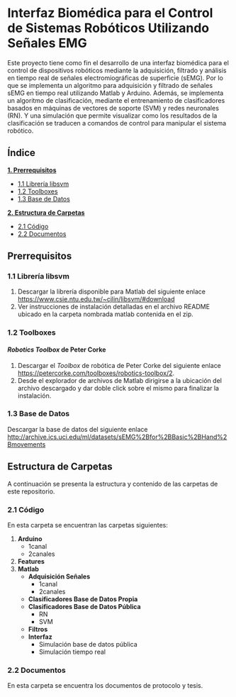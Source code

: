 # Interfaz Biomédica para el Control de Sistemas Robóticos Utilizando Señales EMG

Este proyecto tiene como fin el desarrollo de una interfaz biomédica para el control de dispositivos robóticos mediante la adquisición, filtrado y análisis en tiempo real de señales electromiográficas de superficie (sEMG). Por lo que se implementa un algoritmo para adquisición y filtrado de señales sEMG en tiempo real utilizando Matlab y Arduino. Además, se implementa un algoritmo de clasificación, mediante el entrenamiento de clasificadores basados en máquinas de vectores de soporte (SVM) y redes neuronales (RN). Y una simulación que permite visualizar como los resultados de la clasificación se traducen a comandos de control para manipular el sistema robótico.

## Índice

**[1. Prerrequisitos](#prerrequisitos)**
  * [1.1 Librería libsvm](#libsvm)
  * [1.2 Toolboxes](#toolboxes)
  * [1.3 Base de Datos](#database)

**[2. Estructura de Carpetas](#carpetas)**
  * [2.1 Código](#codigo)
  * [2.2 Documentos](#documentos)

## Prerrequisitos <a name="prerrequisitos"></a>

### 1.1 Librería libsvm <a name="libsvm"></a>
1. Descargar la librería disponible para Matlab del siguiente enlace https://www.csie.ntu.edu.tw/~cjlin/libsvm/#download
2. Ver instrucciones de instalación detalladas en el archivo README ubicado en la carpeta nombrada matlab contenida en el zip.

### 1.2 Toolboxes <a name="toolboxes"></a>
#### *Robotics Toolbox* de Peter Corke
1. Descargar el *Toolbox* de robótica de Peter Corke del siguiente enlace https://petercorke.com/toolboxes/robotics-toolbox/2.
2. Desde el explorador de archivos de Matlab dirigirse a la ubicación del archivo descargado y dar doble click sobre el mismo para finalizar la instalación.

### 1.3 Base de Datos <a name="database"></a>
Descargar la base de datos del siguiente enlace http://archive.ics.uci.edu/ml/datasets/sEMG%2Bfor%2BBasic%2BHand%2Bmovements

## Estructura de Carpetas <a name="carpetas"></a>
A continuación se presenta la estructura y contenido de las carpetas de este repositorio.

### 2.1 Código <a name="codigo"></a>
En esta carpeta se encuentran las carpetas siguientes:

1. **Arduino**
    * 1canal
    * 2canales
2. **Features**
3. **Matlab**
    * **Adquisición Señales**
         + 1canal
         + 2canales
    * **Clasificadores Base de Datos Propia**
    * **Clasificadores Base de Datos Pública**
         + RN
         + SVM
    * **Filtros**
    * **Interfaz**
         + Simulación base de datos pública
         + Simulación tiempo real


### 2.2 Documentos <a name="documentos"></a>
En esta carpeta se encuentra los documentos de protocolo y tesis.

